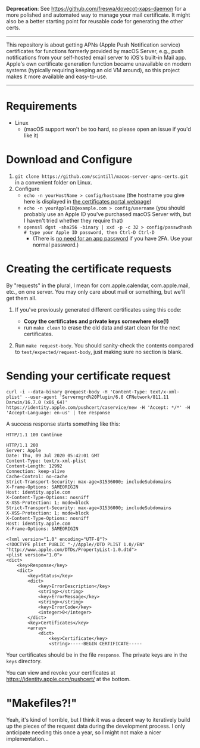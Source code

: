 **Deprecation**: See https://github.com/freswa/dovecot-xaps-daemon for a more polished and automated way to manage your mail certificate. It might also be a better starting point for reusable code for generating the other certs.

----

This repository is about getting APNs (Apple Push Notification service) certificates for functions formerly provided by macOS Server, e.g., push notifications from your self-hosted email server to iOS's built-in Mail app. Apple's own certificate generation function became unavailable on modern systems (typically requiring keeping an old VM around), so this project makes it more available and easy-to-use.

---

# Requirements

* Linux
    * (macOS support won't be too hard, so please open an issue if you'd like it)

# Download and Configure

1. `git clone https://github.com/scintill/macos-server-apns-certs.git` in a convenient folder on Linux.
1. Configure
	* `echo -n yourHostName > config/hostname` (the hostname you give here is displayed in [the certificates portal webpage](https://identity.apple.com/pushcert/))
	* `echo -n yourAppleID@example.com > config/username` (you should probably use an Apple ID you've purchased macOS Server with, but I haven't tried whether they require that)	
	* `openssl dgst -sha256 -binary | xxd -p -c 32 > config/passwdhash # type your Apple ID password, then Ctrl-D Ctrl-D`
		* (There is [no need for an app password](https://github.com/scintill/macos-server-apns-certs/issues/3#issuecomment-691528315) if you have 2FA. Use your normal password.)

# Creating the certificate requests

By "requests" in the plural, I mean for com.apple.calendar, com.apple.mail, etc., on one server. You may only care about mail or something, but we'll get them all.

1. If you've previously generated different certificates using this code:
	* **Copy the certificates and private keys somewhere else(!)**
	* run `make clean` to erase the old data and start clean for the next certificates.

1. Run `make request-body`. You should sanity-check the contents compared to `test/expected/request-body`, just making sure no section is blank.

# Sending your certificate request

```
curl -i --data-binary @request-body -H 'Content-Type: text/x-xml-plist' --user-agent 'Servermgrd%20Plugin/6.0 CFNetwork/811.11 Darwin/16.7.0 (x86_64)' https://identity.apple.com/pushcert/caservice/new -H 'Accept: */*' -H 'Accept-Language: en-us' | tee response
```

A success response starts something like this:

```
HTTP/1.1 100 Continue

HTTP/1.1 200 
Server: Apple
Date: Thu, 09 Jul 2020 05:42:01 GMT
Content-Type: text/x-xml-plist
Content-Length: 12992
Connection: keep-alive
Cache-Control: no-cache
Strict-Transport-Security: max-age=31536000; includeSubdomains
X-Frame-Options: SAMEORIGIN
Host: identity.apple.com
X-Content-Type-Options: nosniff
X-XSS-Protection: 1; mode=block
Strict-Transport-Security: max-age=31536000; includeSubdomains
X-XSS-Protection: 1; mode=block
X-Content-Type-Options: nosniff
Host: identity.apple.com
X-Frame-Options: SAMEORIGIN

<?xml version="1.0" encoding="UTF-8"?>
<!DOCTYPE plist PUBLIC "-//Apple//DTD PLIST 1.0//EN" "http://www.apple.com/DTDs/PropertyList-1.0.dtd">
<plist version="1.0">
<dict>
    <key>Response</key>
    <dict>
        <key>Status</key>
        <dict>
            <key>ErrorDescription</key>
            <string></string>
            <key>ErrorMessage</key>
            <string></string>
            <key>ErrorCode</key>
            <integer>0</integer>
        </dict>
        <key>Certificates</key>
        <array>
            <dict>
                <key>Certificate</key>
                <string>-----BEGIN CERTIFICATE-----
```

Your certificates should be in the file `response`. The private keys are in the `keys` directory.

You can view and revoke your certificates at https://identity.apple.com/pushcert/ at the bottom.

# "Makefiles?!"

Yeah, it's kind of horrible, but I think it was a decent way to iteratively build up the pieces of the request data during the development process. I only anticipate needing this once a year, so I might not make a nicer implementation...

